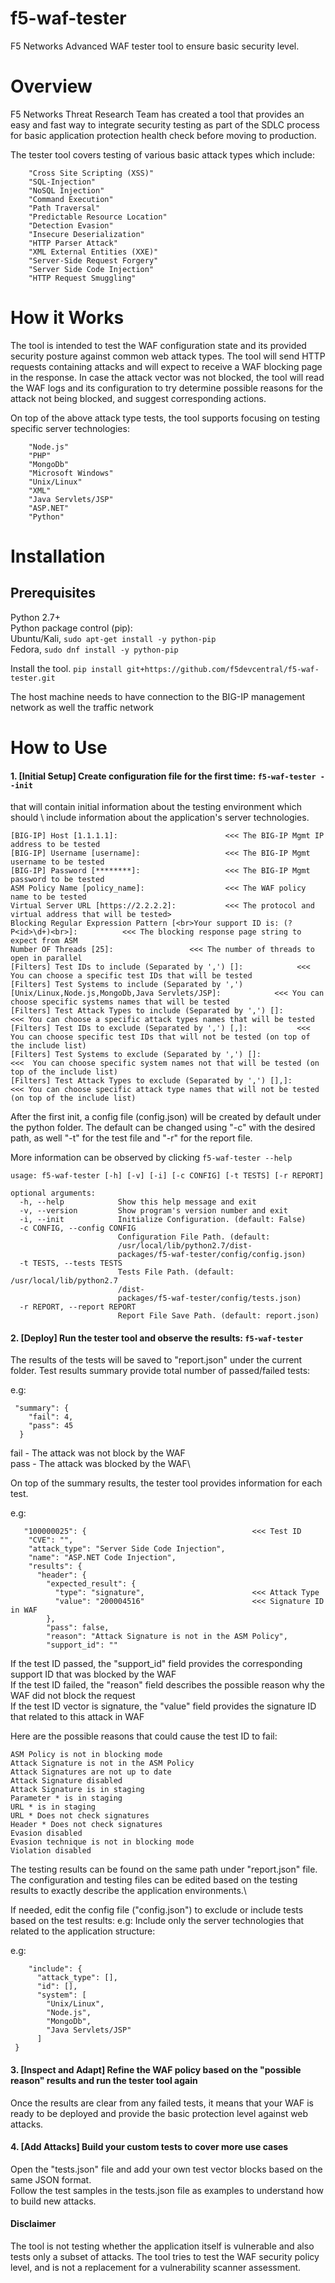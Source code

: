 # f5-waf-tester
F5 Networks Advanced WAF tester tool to ensure basic security level.

# Overview

F5 Networks Threat Research Team has created a tool that provides an easy and fast way to integrate security testing as part of the SDLC process for basic application protection health check before moving to production.

The tester tool covers testing of various basic attack types which include:

        "Cross Site Scripting (XSS)"    
        "SQL-Injection"    
        "NoSQL Injection"    
        "Command Execution"    
        "Path Traversal"    
        "Predictable Resource Location"    
        "Detection Evasion"    
        "Insecure Deserialization"    
        "HTTP Parser Attack"    
        "XML External Entities (XXE)"    
        "Server-Side Request Forgery"    
        "Server Side Code Injection"
        "HTTP Request Smuggling"


# How it Works

The tool is intended to test the WAF configuration state and its provided security posture against common web attack types. The tool will send HTTP requests containing attacks and will expect to receive a WAF blocking page in the response. In case the attack vector was not blocked, the tool will read the WAF logs and its configuration to try determine possible reasons for the attack not being blocked, and suggest corresponding actions.

On top of the above attack type tests, the tool supports focusing on testing specific server technologies:

        "Node.js"
        "PHP"
        "MongoDb"
        "Microsoft Windows"
        "Unix/Linux"
        "XML"
        "Java Servlets/JSP"
        "ASP.NET"
        "Python"

# Installation

## Prerequisites

Python 2.7+\
Python package control (pip):\
Ubuntu/Kali, ```sudo apt-get install -y python-pip```  
Fedora, ```sudo dnf install -y python-pip``` 

Install the tool. ```pip install git+https://github.com/f5devcentral/f5-waf-tester.git```  

The host machine needs to have connection to the BIG-IP management network as well the traffic network

# How to Use

#### 1. [Initial Setup] Create configuration file for the first time:  ```f5-waf-tester --init``` 

that will contain initial information about the testing environment which should \ include information about the application's server technologies.


```
[BIG-IP] Host [1.1.1.1]:                        <<< The BIG-IP Mgmt IP address to be tested
[BIG-IP] Username [username]:                   <<< The BIG-IP Mgmt username to be tested
[BIG-IP] Password [********]:                   <<< The BIG-IP Mgmt password to be tested
ASM Policy Name [policy_name]:                  <<< The WAF policy name to be tested
Virtual Server URL [https://2.2.2.2]:           <<< The protocol and virtual address that will be tested>
Blocking Regular Expression Pattern [<br>Your support ID is: (?P<id>\d+)<br>]:          <<< The blocking response page string to expect from ASM  
Number OF Threads [25]:                 <<< The number of threads to open in parallel
[Filters] Test IDs to include (Separated by ',') []:            <<< You can choose a specific test IDs that will be tested 
[Filters] Test Systems to include (Separated by ',') [Unix/Linux,Node.js,MongoDb,Java Servlets/JSP]:            <<< You can choose specific systems names that will be tested 
[Filters] Test Attack Types to include (Separated by ',') []:           <<< You can choose a specific attack types names that will be tested
[Filters] Test IDs to exclude (Separated by ',') [,]:           <<< You can choose specific test IDs that will not be tested (on top of the include list)
[Filters] Test Systems to exclude (Separated by ',') []:                <<<  You can choose specific system names not that will be tested (on top of the include list)
[Filters] Test Attack Types to exclude (Separated by ',') [],]:                 <<< You can choose specific attack type names that will not be tested (on top of the include list)
```

After the first init, a config file (config.json) will be created by default under the python folder.
The default can be changed using "-c" with the desired path, as well "-t" for the test file and "-r" for the report file.


More information can be observed by clicking ```f5-waf-tester --help```
```
usage: f5-waf-tester [-h] [-v] [-i] [-c CONFIG] [-t TESTS] [-r REPORT]

optional arguments:
  -h, --help            Show this help message and exit
  -v, --version         Show program's version number and exit
  -i, --init            Initialize Configuration. (default: False)
  -c CONFIG, --config CONFIG
                        Configuration File Path. (default:
                        /usr/local/lib/python2.7/dist-
                        packages/f5-waf-tester/config/config.json)
  -t TESTS, --tests TESTS
                        Tests File Path. (default: /usr/local/lib/python2.7
                        /dist-
                        packages/f5-waf-tester/config/tests.json)
  -r REPORT, --report REPORT
                        Report File Save Path. (default: report.json)
  ```

#### 2. [Deploy] Run the tester tool and observe the results: ```f5-waf-tester```

The results of the tests will be saved to "report.json" under the current folder. 
Test results summary provide total number of passed/failed tests:

e.g:

```
 "summary": {
    "fail": 4,
    "pass": 45
  }
  ```
    
  fail - The attack was not block by the WAF\
  pass - The attack was blocked by the WAF\
  
  On top of the summary results, the tester tool provides information for each test.
  
  e.g: 
  
  ```
     "100000025": {                                     <<< Test ID
      "CVE": "",
      "attack_type": "Server Side Code Injection",  
      "name": "ASP.NET Code Injection",
      "results": {
        "header": {                                      
          "expected_result": {
            "type": "signature",                        <<< Attack Type
            "value": "200004516"                        <<< Signature ID in WAF
          },
          "pass": false,
          "reason": "Attack Signature is not in the ASM Policy",
          "support_id": ""
```
  
  If the test ID passed, the "support_id" field provides the corresponding support ID that was blocked by the WAF \
  If the test ID failed, the "reason" field describes the possible reason why the WAF did not block the request \
  If the test ID vector is signature, the "value" field provides the signature ID that related to this attack in WAF
  
  Here are the possible reasons that could cause the test ID to fail:
  ```
  ASM Policy is not in blocking mode
  Attack Signature is not in the ASM Policy
  Attack Signatures are not up to date
  Attack Signature disabled
  Attack Signature is in staging
  Parameter * is in staging
  URL * is in staging
  URL * Does not check signatures
  Header * Does not check signatures
  Evasion disabled
  Evasion technique is not in blocking mode
  Violation disabled
 ```
  

The testing results can be found on the same path under "report.json" file.\
The configuration and testing files can be edited based on the testing results to exactly describe the application environments.\

If needed, edit the config file ("config.json") to exclude or include tests based on the test results:
e.g: Include only the server technologies that related to the application structure:

e.g:
```
    "include": {
      "attack_type": [],
      "id": [],
      "system": [
        "Unix/Linux",
        "Node.js",
        "MongoDb",
        "Java Servlets/JSP"
      ]
 }
 ```

#### 3. [Inspect and Adapt] Refine the WAF policy based on the "possible reason" results and run the tester tool again
Once the results are clear from any failed tests, it means that your WAF is ready to be deployed and provide the basic protection level against web attacks.

#### 4. [Add Attacks] Build your custom tests to cover more use cases 
Open the "tests.json" file and add your own test vector blocks based on the same JSON format.  
Follow the test samples in the tests.json file as examples to understand how to build new attacks.

#### Disclaimer
The tool is not testing whether the application itself is vulnerable and also tests only a subset of attacks. The tool tries to test the WAF security policy level, and is not a replacement for a vulnerability scanner assessment.
